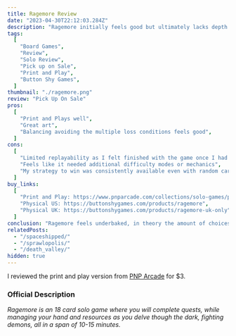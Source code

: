 ```yaml
---
title: Ragemore Review
date: "2023-04-30T22:12:03.284Z"
description: "Ragemore initially feels good but ultimately lacks depth and variety."
tags:
  [
    "Board Games",
    "Review",
    "Solo Review",
    "Pick up on Sale",
    "Print and Play",
    "Button Shy Games",
  ]
thumbnail: "./ragemore.png"
review: "Pick Up On Sale"
pros:
  [
    "Print and Plays well",
    "Great art",
    "Balancing avoiding the multiple loss conditions feels good",
  ]
cons:
  [
    "Limited replayability as I felt finished with the game once I had won a few times",
    "Feels like it needed additional difficulty modes or mechanics",
    "My strategy to win was consistently available even with random card draws",
  ]
buy_links:
  [
    "Print and Play: https://www.pnparcade.com/collections/solo-games/products/ragemore",
    "Physical US: https://buttonshygames.com/products/ragemore",
    "Physical UK: https://buttonshygames.com/products/ragemore-uk-only",
  ]
conclusion: "Ragemore feels underbaked, in theory the amount of choices per turn gives room for complexity but the strategy I found for winning ended up being consistently usable. The result is a game that feels like it needed an extra mechanic to still feel fun after 5 games."
relatedPosts:
  - "/spaceshipped/"
  - "/sprawlopolis/"
  - "/death_valley/"
hidden: true
---
```


I reviewed the print and play version from [PNP Arcade](https://www.pnparcade.com/collections/solo-games/products/ragemore) for $3.

### Official Description

_Ragemore is an 18 card solo game where you will complete quests, while managing your hand and resources as you delve though the dark, fighting demons, all in a span of 10-15 minutes._
